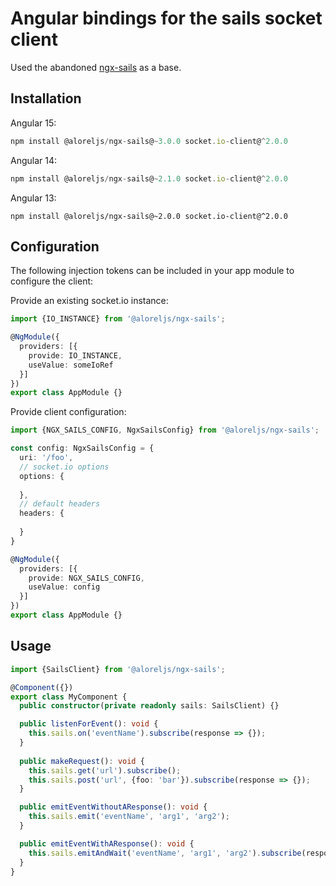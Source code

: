 # Angular bindings for the sails socket client

Used the abandoned [ngx-sails](https://github.com/brandom/ngx-sails) as a base.

## Installation

Angular 15:

```javascript
npm install @aloreljs/ngx-sails@~3.0.0 socket.io-client@^2.0.0
```

Angular 14:

```javascript
npm install @aloreljs/ngx-sails@~2.1.0 socket.io-client@^2.0.0
```

Angular 13:

```
npm install @aloreljs/ngx-sails@~2.0.0 socket.io-client@^2.0.0
```

## Configuration

The following injection tokens can be included in your app module to configure the client:

Provide an existing socket.io instance:

```typescript
import {IO_INSTANCE} from '@aloreljs/ngx-sails';

@NgModule({
  providers: [{
    provide: IO_INSTANCE,
    useValue: someIoRef
  }]
})
export class AppModule {}
```

Provide client configuration:

```typescript
import {NGX_SAILS_CONFIG, NgxSailsConfig} from '@aloreljs/ngx-sails';

const config: NgxSailsConfig = {
  uri: '/foo',
  // socket.io options
  options: {
  
  },
  // default headers
  headers: {
  
  }
}

@NgModule({
  providers: [{
    provide: NGX_SAILS_CONFIG,
    useValue: config
  }]
})
export class AppModule {}
```

## Usage

```typescript
import {SailsClient} from '@aloreljs/ngx-sails';

@Component({})
export class MyComponent {
  public constructor(private readonly sails: SailsClient) {}

  public listenForEvent(): void {
    this.sails.on('eventName').subscribe(response => {});
  }
 
  public makeRequest(): void {
    this.sails.get('url').subscribe();
    this.sails.post('url', {foo: 'bar'}).subscribe(response => {});
  }

  public emitEventWithoutAResponse(): void {
    this.sails.emit('eventName', 'arg1', 'arg2');
  }

  public emitEventWithAResponse(): void {
    this.sails.emitAndWait('eventName', 'arg1', 'arg2').subscribe(response => {})
  }
}
```
